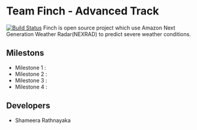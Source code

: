 # Team Finch - Advanced Track
[![Build Status](https://travis-ci.org/airavata-courses/TeamFinch.svg?branch=master)](https://travis-ci.org/airavata-courses/TeamFinch)
Finch is open source project which use Amazon Next Generation Weather Radar(NEXRAD) to predict severe weather conditions.

## Milestons
- Milestone 1 :
- Milestone 2 :
- Milestone 3 :
- Milestone 4 :


## Developers 
- Shameera Rathnayaka

